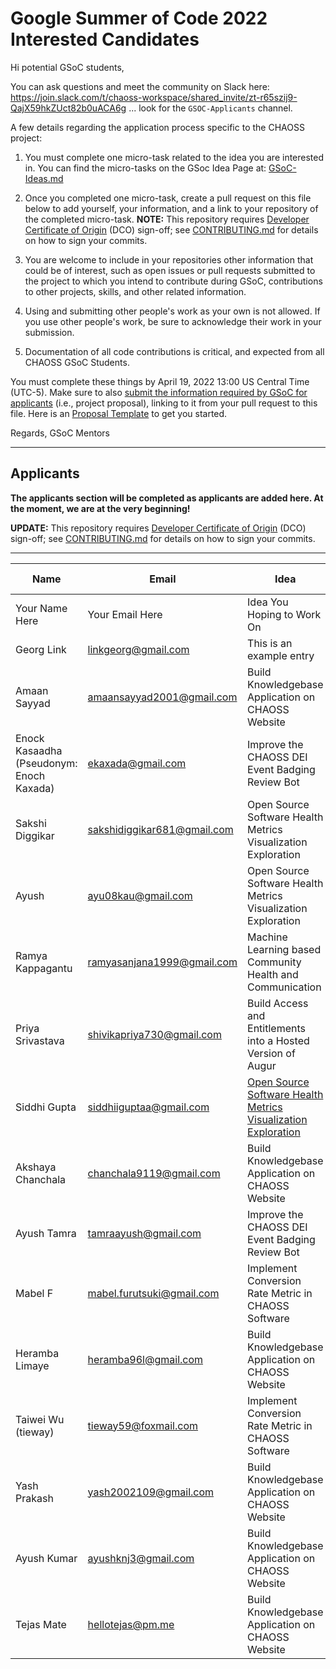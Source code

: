 # Google Summer of Code 2022 Interested Candidates

Hi potential GSoC students,

You can ask questions and meet the community on Slack here: https://join.slack.com/t/chaoss-workspace/shared_invite/zt-r65szij9-QajX59hkZUct82b0uACA6g ... look for the `GSOC-Applicants` channel.

A few details regarding the application process specific to the CHAOSS project:

1) You must complete one micro-task related to the idea you are interested in. You can find the micro-tasks on the GSoc Idea Page at: [GSoC-Ideas.md](./GSoC-Ideas.md)

2) Once you completed one micro-task, create a pull request on this file below to add yourself, your information, and a link to your repository of the completed micro-task. **NOTE:** This repository requires [Developer Certificate of Origin](https://developercertificate.org/) (DCO) sign-off; see [CONTRIBUTING.md](https://github.com/chaoss/governance/blob/master/CONTRIBUTING.md#code-or-document-change-contributions-github-interface) for details on how to sign your commits.

3) You are welcome to include in your repositories other information that could be of interest, such as open issues or pull requests submitted to the project to which you intend to contribute during GSoC, contributions to other projects, skills, and other related information.

4) Using and submitting other people's work as your own is not allowed. If you use other people's work, be sure to acknowledge their work in your submission.

5) Documentation of all code contributions is critical, and expected from all CHAOSS GSoC Students.

You must complete these things by April 19, 2022 13:00 US Central Time (UTC-5). Make sure to also [submit the information required by GSoC for applicants](https://summerofcode.withgoogle.com/) (i.e., project proposal), linking to it from your pull request to this file. Here is an [Proposal Template](https://docs.google.com/document/d/1YZez6_hgp2dBybEsMZoQ-ONB9IawK4_OPISLHe9Tjew/edit) to get you started.

Regards,
GSoC Mentors

---

## Applicants

**The applicants section will be completed as applicants are added here. At the moment, we are at the very beginning!**


**UPDATE:** This repository requires [Developer Certificate of Origin](https://developercertificate.org/) (DCO) sign-off; see [CONTRIBUTING.md](https://github.com/chaoss/governance/blob/master/CONTRIBUTING.md#code-or-document-change-contributions-github-interface) for details on how to sign your commits. 

------

| Name | Email | Idea | Micro-Task Repository | Project Proposal | Submitted on GSOC | 
| --- | --- | --- | --- | --- | --- |
| Your Name Here | Your Email Here |  Idea You Hoping to Work On | Link to your Mico-task Repo | Link to Your Proposal | YES/NO |
| Georg Link | linkgeorg@gmail.com | This is an example entry | [Micro-task](https://github.com/chaoss/governance/blob/master/GSoC-Ideas.md) |[Proposal Template](https://docs.google.com/document/d/1YZez6_hgp2dBybEsMZoQ-ONB9IawK4_OPISLHe9Tjew/edit) | NO |
| Amaan Sayyad | amaansayyad2001@gmail.com | Build Knowledgebase Application on CHAOSS Website | [Microtasks Repo](https://github.com/AmaanSayyad/Microtasks-Repo) | [Project Proposal](https://docs.google.com/document/d/1vSeOIgwKy62Y0ZBhA4-YadKDDTZov68h1V94E-VilbI/edit?usp=sharing) | YES |
| Enock Kasaadha (Pseudonym: Enoch Kaxada) | ekaxada@gmail.com | Improve the CHAOSS DEI Event Badging Review Bot | [Micro-task](https://docs.google.com/document/d/1-aZJEzo_Clrx8EvYzI5SYYrlzTCH-yvBUQm6kUKWuFU/edit?usp=sharing) | [Proposal](https://docs.google.com/document/d/1QBo6PtokScEPnWaqaildl0N8rIVt0zMSRpaAuj8xXLU/edit?usp=sharing) | YES |
| Sakshi Diggikar | sakshidiggikar681@gmail.com | Open Source Software Health Metrics Visualization Exploration | [Microtasks Repository](https://github.com/thesakshidiggikar/chaoss-micro-task) | [Project Proposal](https://docs.google.com/document/d/1_mq8QDlm47g3dKjwOyiQ663Qak-ovayXE-Tfpsrg950/edit?usp=sharing) | Yes |
| Ayush | ayu08kau@gmail.com | Open Source Software Health Metrics Visualization Exploration | https://github.com/ayush-8/chaoss-gsoc-application | [Project Proposal](https://docs.google.com/document/d/10djeoz2niWeJRjSOXKavLuOFHthLFiRgHGZ-1KXka5Q/edit?usp=sharing) | YES | 
| Ramya Kappagantu | ramyasanjana1999@gmail.com | Machine Learning based Community Health and Communication | [Micro-task](https://github.com/RamyaKappagantu/chaoss-augur-gsoc-22) | [Project Proposal](https://docs.google.com/document/d/1_94Ql_FBQER9by-8saUj74YxUs_TDVP9I6SvC5trU-U/edit?usp=sharing)| YES |
| Priya Srivastava | shivikapriya730@gmail.com | Build Access and Entitlements into a Hosted Version of Augur | [Microtasks Repository](https://github.com/Priya730/chaoss-micro-task) | [Project Proposal](https://docs.google.com/document/d/1MBMGKSxY4AOdgcWPlWSruDrVfSyAY7fP_kOiWx0c1fQ/edit?usp=sharing) | YES |
| Siddhi Gupta | siddhiiguptaa@gmail.com | [Open Source Software Health Metrics Visualization Exploration](https://github.com/chaoss/augur-community-reports/issues/34) | [Microtask Repository](https://github.com/siddhiiguptaa/CHAOSS-microtask) | [Project Proposal](https://docs.google.com/document/d/1C7nWJt4AKsE1ePIWsOYEzbAGwA8GchtxRfHfF0L4TOE/edit?usp=sharing) | YES  | 
| Akshaya Chanchala | chanchala9119@gmail.com | Build Knowledgebase Application on CHAOSS Website | [Micro-task](https://github.com/Akshaya101/gsoc-2022-KB) | [Project Proposal](https://drive.google.com/file/d/17tZbpI3uXYyB668diy128i8tBlXjVboU/view) | YES |
| Ayush Tamra | tamraayush@gmail.com | Improve the CHAOSS DEI Event Badging Review Bot | [Micro-task](https://docs.google.com/document/d/1EGBfgwb7iJHlGnrq6l0-dQrpHW92gxArkP6BxG4W-qE/edit?usp=sharing) | [Proposal](https://docs.google.com/document/d/1R0UKhAKr1OUzFsjvZmy2O1sreYv8KyMt5y_i-2w2tqk/edit?usp=sharing) | YES |
| Mabel F | mabel.furutsuki@gmail.com | Implement Conversion Rate Metric in CHAOSS Software | [Micro-task](https://github.com/mabelbot/chaoss-cr-microtasks) | [Project Proposal](https://docs.google.com/document/d/1PhX8grjoh6XFrwl7KgnnR1OkyNZg9QoKYEoMvKiTxDo/edit?usp=sharing) | YES
| Heramba Limaye                           | heramba96l@gmail.com        | Build Knowledgebase Application on CHAOSS Website                                                                            | [Micro-task](https://github.com/HerambLimaye/chaoss_microTask)                                                 | [Proposal](https://docs.google.com/document/d/1h_m979VCfpI6h9I65g5at9raE_wnD_J3wWllm0Q4-Xg/edit?usp=sharing)         | YES               |
| Taiwei Wu (tieway) | tieway59@foxmail.com | Implement Conversion Rate Metric in CHAOSS Software | [Micro-task](https://docs.google.com/document/d/177gdubVEPlMq6DnZr4nVMIWUW74soG74kc_PaT4TqRM/edit?usp=sharing) | [Project Proposal](https://docs.google.com/document/d/177gdubVEPlMq6DnZr4nVMIWUW74soG74kc_PaT4TqRM/edit?usp=sharing) | YES |
| Yash Prakash | yash2002109@gmail.com | Build Knowledgebase Application on CHAOSS Website | [Microtasks Repository](https://github.com/yash2002109/gsoc_22-microtasks) | [Project Proposal](https://docs.google.com/document/d/1mHFf6f0AOzmGW0w6azUEuiFPkRusFn3DpX5CBjWJXys/edit?usp=sharing) | YES |
| Ayush Kumar | ayushknj3@gmail.com | Build Knowledgebase Application on CHAOSS Website | [Microtasks Repository](https://github.com/Ayush7614/Gsoc-22-Microtask) | [Project Proposal](https://docs.google.com/document/d/1kCrHz-PBA04oGNM5cMGehIv_JKGojbm8U3i4IqKLHQk/edit?usp=sharing) | YES |
| Tejas Mate | hellotejas@pm.me | Build Knowledgebase Application on CHAOSS Website | [Microtasks Repository](https://github.com/TejasMate/MicroTask) | [Project Proposal](https://docs.google.com/document/d/1VlzThxgW0hi706SQQA17cFxNxCkzHNkZ4u1YHtwNPRM/edit?usp=sharing) | YES |
